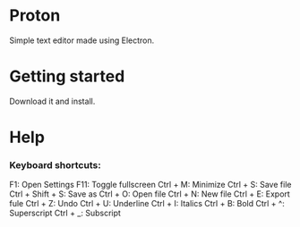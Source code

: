 # Proton
Simple text editor made using Electron.
# Getting started
Download it and install.
# Help
### Keyboard shortcuts:

F1: Open Settings
F11: Toggle fullscreen
Ctrl + M: Minimize
Ctrl + S: Save file
Ctrl + Shift + S: Save as
Ctrl + O: Open file
Ctrl + N: New file
Ctrl + E: Export fule
Ctrl + Z: Undo
Ctrl + U: Underline
Ctrl + I: Italics
Ctrl + B: Bold
Ctrl + ^: Superscript
Ctrl + _: Subscript